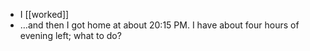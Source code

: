 - I [[worked]]
- …and then I got home at about 20:15 PM. I have about four hours of evening left; what to do?
